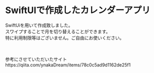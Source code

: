 # SwiftUIで作成したカレンダーアプリ

SwiftUiを用いて作成致しました。<br>
スワイプすることで月を切り替えることができます。<br>
特に利用制限等はございません。ご自由にお使いください。

<br>
<br>
参考にさせていただいたサイト
<br>
https://qiita.com/ynakaDream/items/78c0c5ad9d1162de25f1
<br>
